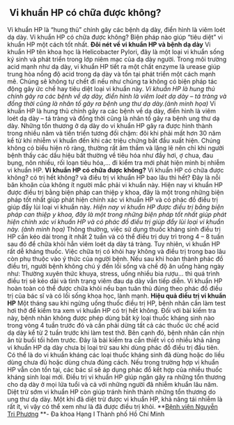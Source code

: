 ## ️ Vi khuẩn HP có chữa được không?

Vi khuẩn HP là “hung thủ” chính gây các bệnh dạ dày, điển hình là viêm loét dạ dày. Vi khuẩn HP có chữa được không? Biện pháp nào giúp “tiêu diệt” vi khuẩn HP một cách tốt nhất.
**Đôi nét về vi khuẩn HP và bệnh dạ dày**
Vi khuẩn HP tên khoa học là Helicobacter Pylori, đây là một loại vi khuẩn sống ký sinh và phát triển trong lớp niêm mạc của dạ dày người. Trong môi trường acid mạnh như dạ dày, vi khuẩn HP tiết ra một chất enzyme là urease giúp trung hòa nồng độ acid trong dạ dày và tồn tại phát triển một cách mạnh mẽ. Chúng sẽ không tự chết đi nếu như chúng ta không có biện pháp tác động gây ức chế hay tiêu diệt loại vi khuẩn này.
_Vi khuẩn HP là hung thủ chính gây ra các bệnh về dạ dày, điển hình là viêm loét dạ dày – tá tràng và đồng thời cũng là nhân tố gây ra bệnh ung thư dạ dày.(ảnh minh họa)_
Vi khuẩn HP là hung thủ chính gây ra các bệnh về dạ dày, điển hình là viêm loét dạ dày – tá tràng và đồng thời cũng là nhân tố gây ra bệnh ung thư dạ dày. Những tổn thương ở dạ dày do vi khuẩn HP gây ra được hình thành trong nhiều năm và tiến triển tương đối chậm: đôi khi phải mất hơn 30 năm kể từ khi nhiễm vi khuẩn đến khi các triệu chứng bắt đầu xuất hiện. Chúng không có biểu hiện rõ ràng, thường rất âm thầm và lặng lẽ nên chỉ khi người bệnh thấy các dấu hiệu bất thường về tiêu hóa như đầy hơi, ợ chua, đau bụng, nôn nhiều, rối loạn tiêu hóa,… đi kiểm tra mới phát hiện mình bị nhiễm vi khuẩn HP.
**Vi khuẩn HP có chữa được không?**
Vi khuẩn HP có chữa được không? có trị hết không? và điều trị vi khuẩn HP bao lâu thì hết? Đây là nỗi băn khoăn của không ít người mắc phải vi khuẩn này. Hiện nay vi khuẩn HP được điều trị bằng biện pháp can thiệp y khoa, đây là một trong những biện pháp tốt nhất giúp phát hiện chính xác vi khuẩn HP và có phác đồ điều trị giúp đẩy lùi loại vi khuẩn này.
_Hiện nay vi khuẩn HP được điều trị bằng biện pháp can thiệp y khoa, đây là một trong những biện pháp tốt nhất giúp phát hiện chính xác vi khuẩn HP và có phác đồ điều trị giúp đẩy lùi loại vi khuẩn này. (ảnh minh họa)_
Thông thường, việc sử dụng thuốc kháng sinh điều trị HP cần kéo dài trong ít nhất 2 tuần và có thể điều trị duy trì trong 4 – 8 tuần sau đó để chữa khỏi hẳn viêm loét dạ dày tá tràng. Tuy nhiên, vi khuẩn HP rất dễ kháng thuốc. Việc chữa trị có khỏi hay không và điều trị trong bao lâu còn phụ thuộc vào ý thức của người bệnh.
Nếu sau khi hoàn thành phác đồ điều trị, người bệnh không chú ý đến lối sống và chế độ ăn uống hàng ngày như: Thường xuyên thức khuya, stress, uống nhiều bia rượu… thì quá trình điều trị sẽ kéo dài và tình trạng viêm đau dạ dày vẫn tiếp diễn. Vi khuẩn HP hoàn toàn có thể được chữa khỏi nếu bạn tuân thủ đúng theo phác đồ điều trị của bác sĩ và có lối sống khoa học, lành mạnh.
**Hiệu quả điều trị vi khuẩn HP**
Một tháng sau khi ngừng uống thuốc điều trị HP, bệnh nhân cần làm test hơi thở để kiểm tra xem vi khuẩn HP có trị hết không. Đối với bài kiểm tra này, bệnh nhân không được phép dùng bất kỳ loại thuốc kháng sinh nào trong vòng 4 tuần trước đó và cần phải dừng tất cả các thuốc ức chế acid dạ dày kể từ 2 tuần trước khi làm test thở. Bên cạnh đó, bệnh nhân cần nhịn ăn từ buổi tối hôm trước.
Đây là bài kiểm tra cần thiết vì có nhiều khả năng vi khuẩn HP dạ dày chưa bị loại trừ sau khi dùng phác đồ điều trị đầu tiên. Có thể là do vi khuẩn kháng các loại thuốc kháng sinh đã dùng hoặc do liều dùng chưa đủ hoặc dùng chưa đúng cách. Nếu trong trường hợp vi khuẩn HP vẫn còn tồn tại, các bác sĩ sẽ áp dụng phác đồ kết hợp của nhiều thuốc kháng sinh loại mới.
Điều trị vi khuẩn HP giúp ngăn gây ra những tổn thương cho dạ dày ở mọi lứa tuổi và cả với những người đã nhiễm khuẩn lâu năm. Diệt trừ sớm vi khuẩn HP còn giúp tránh hình thành những tổn thương do ung thư dạ dày. Một khi đã diệt trừ được vi khuẩn HP, khả năng tái nhiễm là rất ít, vì vậy có thể xem như là đã được điều trị khỏi.
**[Bệnh viện Nguyễn Tri Phương](https://bvnguyentriphuong.com.vn/) **- Đa khoa Hạng I Thành phố Hồ Chí Minh
